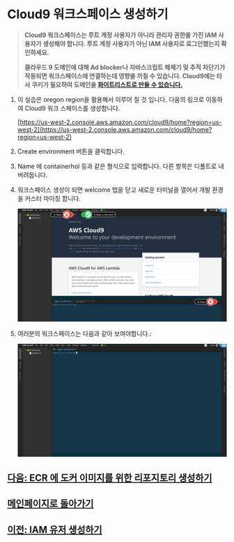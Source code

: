 # Cloud9 워크스페이스 생성하기

> **Cloud9 워크스페이스는 루트 계정 사용자가 아니라 관리자 권한을 가진 IAM 사용자가 생성해야 합니다. 루트 계정 사용자가 아닌 IAM 사용자로 로그인했는지 확인하세요.**
>
> **클라우드 9 도메인에 대해 Ad blocker나 자바스크립트 해제기 및 추적 차단기가 작동되면 워크스페이스에 연결하는데 영향을 끼칠 수 있습니다. Cloud9에는 타사 쿠키가 필요하여 도메인을 [화이트리스트로 만들 수 있습니다.](https://docs.aws.amazon.com/cloud9/latest/user-guide/troubleshooting.html#troubleshooting-env-loading)**

1. 이 실습은 oregon region을 활용해서 이루어 질 것 입니다. 다음의 링크로 이동하여 Cloud9 워크 스페이스를 생성합니다.

    [https://us-west-2.console.aws.amazon.com/cloud9/home?region=us-west-2](https://us-west-2.console.aws.amazon.com/cloud9/home?region=us-west-2)

2. Create environment 버튼을 클릭합니다.
3. Name 에 containerhol 등과 같은 형식으로 입력합니다. 다른 항목은 디폴트로 내버려둡니다.
4. 워크스페이스 생성이 되면 welcome 탭을 닫고 새로운 터미널을 열어서 개발 환경을 커스터 마이징 합니다.

     ![Alt](../images/cloud9/c9before.png "cloud9 before")

5. 여러분의 워크스페이스는 다음과 같아 보여야합니다.:

     ![Alt](../images/cloud9/c9after.png "cloud9 afters")

## [다음: ECR 에 도커 이미지를 위한 리포지토리 생성하기](create-ecr-repository.md)

## [메인페이지로 돌아가기](../README.md)

## [이전: IAM 유저 생성하기](create-iam-user.md)